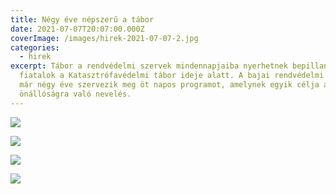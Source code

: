 ```yaml
---
title: Négy éve népszerű a tábor
date: 2021-07-07T20:07:00.000Z
coverImage: /images/hirek-2021-07-07-2.jpg
categories:
  - hirek
excerpt: Tábor a rendvédelmi szervek mindennapjaiba nyerhetnek bepillantást a
  fiatalok a Katasztrófavédelmi tábor ideje alatt. A bajai rendvédelmi szervek
  már négy éve szervezik meg öt napos programot, amelynek egyik célja az
  önállóságra való nevelés.
---
```

![](/images/hirek-2021-07-07-2.jpg)

![](/images/hirek-2021-07-07-1.jpg)

![](/images/hirek-2021-07-07-3.jpg)

![](/images/hirek-2021-07-07-4.jpg)